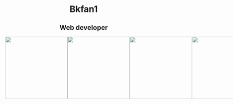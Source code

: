 <h1 align="center">Bkfan1</h1>
<h2 align="center" >Web developer</h2>

<div style="display: flex; flex-direction: column;">
    <div style="display: flex; justify-content: space-center; align-items: center;">
        <img width="200px" height="200px" src="https://lh3.googleusercontent.com/proxy/Lit7wlZ4KCxlAAfU1gfeR5sRTTXhjD-nPY0yooMOKXaaclsRwpZgH-aQLNbeaw-T1fI-uR2j3X9CIZ98GaHvys3z3-df_2wb4xiDF2JuqO3kzeYWH2ch3SDPXtAyeXoK2Otmmzttkh1XhQyya6iohqVww7bXLq_GrwGnWI0bsc905idnpH4" alt="">
        <img width="200px" height="200px" src="https://kariselovuo.pro/ksprov1/wp-content/uploads/2018/02/css-logo.png" alt="">
        <img width="200px" height="200px" src="https://www.mozillaphilippines.org/wp-content/uploads/2016/06/javascript-logo.jpg" alt="">
        <img width="200px" height="200px" src="https://www.ondho.com/wp-content/uploads/2015/04/thumbnail-sass.png" alt="">
        <img width="200px" height="200px" src="https://res.cloudinary.com/practicaldev/image/fetch/s--Rr7K5gOm--/c_limit%2Cf_auto%2Cfl_progressive%2Cq_auto%2Cw_880/https://dbalas.gallerycdn.vsassets.io/extensions/dbalas/vscode-html2pug/0.0.2/1532242577062/Microsoft.VisualStudio.Services.Icons.Default" alt="">
        <img width="200px" height="200px" src="https://bashlogo.com/img/symbol/png/monochrome_light.png" alt="">
        <img width="200px" height="200px" src="https://upload.wikimedia.org/wikipedia/commons/thumb/c/c3/Python-logo-notext.svg/1200px-Python-logo-notext.svg.png" alt="">
        <img width="200px" height="200px" src="https://userscontent2.emaze.com/images/46397bcf-c2bc-46d3-80ee-e80bb7ee1b92/7ab87d49737b0b12fbdc806effac21b3.png" alt="">
    </div>
    
</div>
